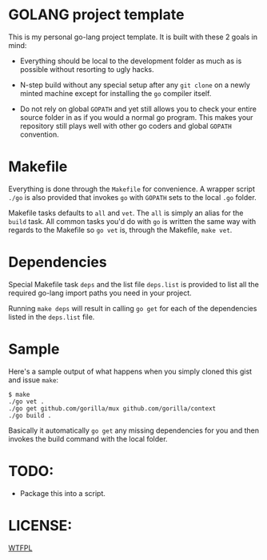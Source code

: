 
# GOLANG project template

This is my personal go-lang project template.
It is built with these 2 goals in mind:

* Everything should be local to the development folder as much as is possible without
  resorting to ugly hacks.

* N-step build without any special setup after any `git clone` on a newly minted machine
  except for installing the `go` compiler itself.

* Do not rely on global `GOPATH` and yet still allows you to check your entire source
  folder in as if you would a normal go program. This makes your repository still plays
  well with other go coders and global `GOPATH` convention.

# Makefile

Everything is done through the `Makefile` for convenience. A wrapper script `./go` is also
provided that invokes `go` with `GOPATH` sets to the local `.go` folder.

Makefile tasks defaults to `all` and `vet`. The `all` is simply an alias for the `build`
task. All common tasks you'd do with `go` is written the same way with regards to the
Makefile so `go vet` is, through the Makefile, `make vet`.

# Dependencies

Special Makefile task `deps` and the list file `deps.list` is provided to list all the
required go-lang import paths you need in your project.

Running `make deps` will result in calling `go get` for each of the dependencies listed in
the `deps.list` file.

# Sample

Here's a sample output of what happens when you simply cloned this gist and issue `make`:

```
$ make
./go vet .
./go get github.com/gorilla/mux github.com/gorilla/context
./go build .
```

Basically it automatically `go get` any missing dependencies for you and then invokes the
build command with the local folder.

# TODO:

* Package this into a script.

# LICENSE:

[WTFPL](http://www.wtfpl.net/)

